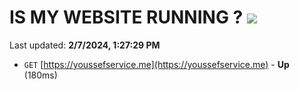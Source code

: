 # IS MY WEBSITE RUNNING ? [![](https://img.shields.io/static/v1?label=Sponsor&message=%E2%9D%A4&logo=GitHub&color=%23fe8e86)](https://github.com/sponsors/<username>)

Last updated: **2/7/2024, 1:27:29 PM**

- `GET` [https://youssefservice.me](https://youssefservice.me) - **Up** (180ms)

